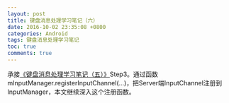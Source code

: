 ```yaml
---
layout: post
title: 键盘消息处理学习笔记（六）
date: 2016-10-02 23:35:08 +0800
categories: Android
tags: 键盘消息处理学习笔记
toc: true
comments: true
---
```

承接[《键盘消息处理学习笔记（五）》](http://palanceli.com/2016/10/02/2016/1002KeyboardLearning5/)Step3。通过函数mInputManager.registerInputChannel(...)，把Server端InputChannel注册到InputManager，本文继续深入这个注册函数。
<!-- more -->

